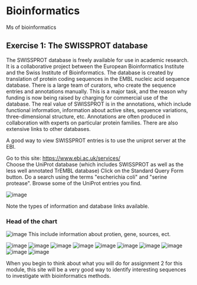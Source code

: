 # Bioinformatics
Ms of bioinformatics   
## Exercise 1: The SWISSPROT database
The SWISSPROT database is freely available for use in academic research. It is a collaborative project between the European Bioinformatics Institute and the Swiss Institute of Bioinformatics. The database is created by translation of protein coding sequences in the EMBL nucleic acid sequence database. There is a large team of curators, who create the sequence entries and annotations manually. This is a major task, and the reason why funding is now being raised by charging for commercial use of the database. The real value of SWISSPROT is in the annotations, which include functional information, information about active sites, sequence variations, three-dimensional structure, etc. Annotations are often produced in collaboration with experts on particular protein families. There are also extensive links to other databases.

A good way to view SWISSPROT entries is to use the uniprot server at the EBI.

Go to this site: https://www.ebi.ac.uk/services/   
Choose the UniProt database (which includes SWISSPROT as well as the less well annotated TrEMBL database)
Click on the Standard Query Form button.
Do a search using the terms "escherichia coli" and "serine protease".
Browse some of the UniProt entries you find.

![image](https://github.com/xingyc520bio/bioinformatics/assets/49332831/360d4430-59de-4b2e-a743-74361489c734)

Note the types of information and database links available.

  
###  Head of the chart
![image](https://github.com/xingyc520bio/bioinformatics/assets/49332831/24990760-504b-4519-9db2-102469aa53cf)
This include information about protien, gene, sources, ect.

  


![image](https://github.com/xingyc520bio/bioinformatics/assets/49332831/e8c375bd-4aa3-47b9-a1ea-cb8db786064b)
![image](https://github.com/xingyc520bio/bioinformatics/assets/49332831/deb38119-5daf-4ea5-95dc-1e0444bdc051)
![image](https://github.com/xingyc520bio/bioinformatics/assets/49332831/9bc4ea23-c0dd-412f-b979-b813d30b7ffa)
![image](https://github.com/xingyc520bio/bioinformatics/assets/49332831/2bf9a150-71e9-41d8-a665-3931b4100b96)
![image](https://github.com/xingyc520bio/bioinformatics/assets/49332831/f702d548-161b-4003-ba22-79216b8699e1)
![image](https://github.com/xingyc520bio/bioinformatics/assets/49332831/fe3ceae8-2fdd-4ce7-887c-b82a3ca969e5)
![image](https://github.com/xingyc520bio/bioinformatics/assets/49332831/24e69734-f329-405a-8a58-31faebff7e2c)
![image](https://github.com/xingyc520bio/bioinformatics/assets/49332831/7588178c-61cd-4d44-a472-e18e8e2db2aa)
![image](https://github.com/xingyc520bio/bioinformatics/assets/49332831/bdb742b9-eddb-4724-a51c-a4d1d64ecfaa)
![image](https://github.com/xingyc520bio/bioinformatics/assets/49332831/b147d164-d9f4-4bb0-8c1f-a01cdc066eb7)


When you begin to think about what you will do for assignment 2 for this module, this site will be a very good way to identify interesting sequences to investigate with bioinformatics methods.
